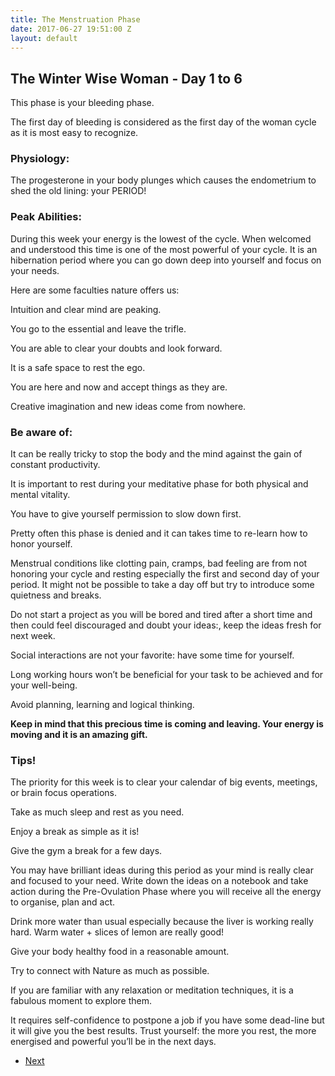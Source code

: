 ```yaml
---
title: The Menstruation Phase
date: 2017-06-27 19:51:00 Z
layout: default
---
```


## The Winter Wise Woman - Day 1 to 6

This phase is your bleeding phase.

The first day of bleeding is considered as the first day of the woman cycle as it is most easy to recognize.

### Physiology:
The progesterone in your body plunges which causes the endometrium to shed the old lining: your PERIOD!

### Peak Abilities:
During this week your energy is the lowest of the cycle. When welcomed and understood this time is one of the most powerful of your cycle. It is an hibernation period where you can go down deep into yourself and focus on your needs.

Here are some faculties nature offers us:

Intuition and clear mind are peaking.

You go to the essential and leave the trifle.

You are able to clear your doubts and look forward.

It is a safe space to rest the ego.

You are here and now and accept things as they are.

Creative imagination and new ideas come from nowhere.

### Be aware of:
It can be really tricky to stop the body and the mind against the gain of constant productivity.

It is important to rest during your meditative phase for both physical and mental vitality.

You have to give yourself permission to slow down first.

Pretty often this phase is denied and it can takes time to re-learn how to honor yourself.

Menstrual conditions like clotting pain, cramps, bad feeling are from not honoring your cycle and resting especially the first and second day of your period. It might not be possible to take a day off but try to introduce some quietness and breaks.

Do not start a project as you will be bored and tired after a short time and then could feel discouraged and doubt your ideas:, keep the ideas fresh for next week.

Social interactions are not your favorite: have some time for yourself.

Long working hours won’t be beneficial for your task to be achieved and for your well-being.

Avoid planning, learning and logical thinking.

**Keep in mind that this precious time is coming and leaving. Your energy is moving and it is an amazing gift.**

### Tips!
The priority for this week is to clear your calendar of big events, meetings, or brain focus operations.

Take as much sleep and rest as you need.

Enjoy a break as simple as it is!

Give the gym a break for a few days.

You may have brilliant ideas during this period as your mind is really clear and focused to your need. Write down the ideas on a notebook and take action during the Pre-Ovulation Phase where you will receive all the energy to organise, plan and act.

Drink more water than usual especially because the liver is working really hard. Warm water + slices of lemon are really good!

Give your body healthy food in a reasonable amount.

Try to connect with Nature as much as possible.

If you are familiar with any relaxation or meditation techniques, it is a fabulous moment to explore them.

It requires self-confidence to postpone a job if you have some dead-line but it will give you the best results. Trust yourself: the more you rest, the more energised and powerful you’ll be in the next days.

<ul class="pager">
    <!-- <li class="previous"><a href="#">Previous</a></li> -->
    <li class="next"><a href="/the-pre-ovulation-phase">Next</a></li>
  </ul>
